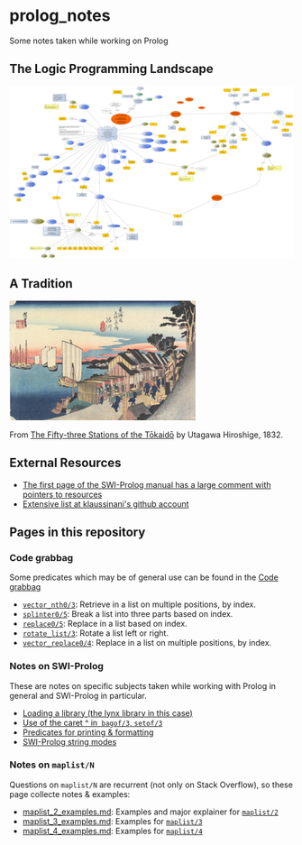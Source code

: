 # prolog_notes
Some notes taken while working on Prolog

## The Logic Programming Landscape

![The Logic Programming Landscape](pics/quick_map_of_lp_landscape/quick_map_of_lp_landscape.png)

## A Tradition

![Hiroshige: Shinagawa Station](pics/various/Hiroshige_Shinagawa_Station.jpg)

From [The Fifty-three Stations of the Tōkaidō](https://en.wikipedia.org/wiki/The_Fifty-three_Stations_of_the_T%C5%8Dkaid%C5%8D) by Utagawa Hiroshige, 1832.

## External Resources

- [The first page of the SWI-Prolog manual has a large comment with pointers to resources](https://eu.swi-prolog.org/pldoc/doc_for?object=manual)
- [Extensive list at klaussinani's github account](https://github.com/klaussinani/awesome-prolog#resources)

## Pages in this repository

### Code grabbag

Some predicates which may be of general use can be found in the [Code grabbag](code/README.md)

- [`vector_nth0/3`](code/vector_nth0.pl): Retrieve in a list on multiple positions, by index.
- [`splinter0/5`](code/splinter0.pl): Break a list into three parts based on index.
- [`replace0/5`](code/splinter0.pl): Replace in a list based on index.
- [`rotate_list/3`](code/rotate_list.pl): Rotate a list left or right.
- [`vector_replace0/4`](code/vector_replace0.pl): Replace in a list on multiple positions, by index.

### Notes on SWI-Prolog

These are notes on specific subjects taken while working with Prolog in general and SWI-Prolog in particular.

- [Loading a library (the lynx library in this case)](swipl_notes/loading_lynx_library.md)
- [Use of the caret ^ in` bagof/3`, `setof/3`](swipl_notes/notes_on_the_caret_used_in_bagof_goals.md)
- [Predicates for printing & formatting](swipl_notes/output_formatting.md)
- [SWI-Prolog string modes](swipl_notes/swipl_string_modes.md)

### Notes on `maplist/N`

Questions on `maplist/N` are recurrent (not only on Stack Overflow), so these page collecte notes & examples:

- [maplist_2_examples.md](maplist/maplist_2_examples.md): Examples and major explainer for [`maplist/2`](https://www.swi-prolog.org/pldoc/man?predicate=maplist%2f2)
- [maplist_3_examples.md](maplist/maplist_3_examples.md): Examples for [`maplist/3`](https://www.swi-prolog.org/pldoc/doc_for?object=maplist/3)
- [maplist_4_examples.md](maplist/maplist_4_examples.md): Examples for [`maplist/4`](https://www.swi-prolog.org/pldoc/doc_for?object=maplist/4)


